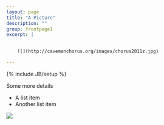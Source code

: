 ```yaml
---
layout: page
title: "A Picture"
description: ""
group: frontpage1
excerpt: |
 

    ![](http://cavemanchorus.org/images/chorus2011z.jpg)

---
```

{% include JB/setup %}


Some more details
- A list item
- Another list item

![](http://cavemanchorus.org/images/chorus2011z.jpg)
